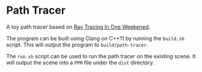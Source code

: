 # Path Tracer

A toy path tracer based on [Ray Tracing In One Weekened](https://raytracing.github.io).

The program can be built using Clang on C++11 by running the `build.sh` script. This will output the program to `build/path-tracer`.

The `run.sh` script can be used to run the path tracer on the existing scene. It will output the scene into a `PPM` file under the `dist` directory.
